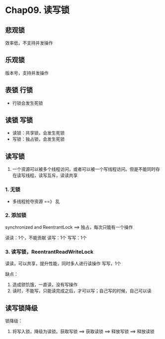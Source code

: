 # Chap09. 读写锁

## 悲观锁
效率低，不支持并发操作


## 乐观锁
版本号，支持并发操作


## 表锁 行锁
* 行锁会发生死锁

## 读锁 写锁
* 读锁：共享锁，会发生死锁
* 写锁：独占锁，会发生死锁


## 读写锁
1. 一个资源可以被多个线程访问，或者可以被一个写线程访问。但是不能同时存在读写线程，读写互斥，读读共享

### 1. 无锁
* 多线程抢夺资源 ==》 乱

### 2. 添加锁
synchronized and ReentrantLock ==> 独占，每次只能有一个操作

读读：1个，不能贡献
读写：1个
写写：1个

### 3. 读写锁，ReentrantReadWriteLock
读读，可以共享，提升性能，同时多人进行读操作
写写，1个

缺点：
1. 造成锁饥饿，一直读，没有写操作
2. 读时，不能写，只能读完成之后，才可以写；自己写的时候，自己可以读


## 读写锁降级
锁降级：
1. 将写入锁，降级为读锁。获取写锁 ==> 获取读锁 ==> 释放写锁 ==> 释放读锁
